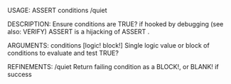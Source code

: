 USAGE:
     ASSERT conditions /quiet

DESCRIPTION:
     Ensure conditions are TRUE? if hooked by debugging (see also: VERIFY)
     ASSERT is a hijacking of ASSERT .

ARGUMENTS:
    conditions [logic! block!]
        Single logic value or block of conditions to evaluate and test TRUE?

REFINEMENTS:
    /quiet
        Return failing condition as a BLOCK!, or BLANK! if success

